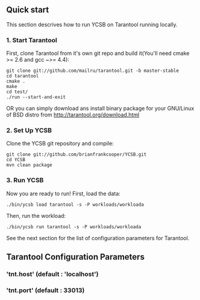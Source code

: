 ## Quick start

This section descrives how to run YCSB on Tarantool running locally.

### 1. Start Tarantool

First, clone Tarantool from it's own git repo and build it(You'll need cmake >= 2.6 and gcc ~>= 4.4):

	git clone git://github.com/mailru/tarantool.git -b master-stable
	cd tarantool
	cmake .
	make
	cd test/
	./run --start-and-exit

OR you can simply download ans install binary package for your GNU/Linux of BSD distro from http://tarantool.org/download.html

### 2. Set Up YCSB

Clone the YCSB git repository and compile:

    git clone git://github.com/brianfrankcooper/YCSB.git
    cd YCSB
    mvn clean package

### 3. Run YCSB
    
Now you are ready to run! First, load the data:

    ./bin/ycsb load tarantool -s -P workloads/workloada

Then, run the workload:

    ./bin/ycsb run tarantool -s -P workloads/workloada

See the next section for the list of configuration parameters for Tarantool.

## Tarantool Configuration Parameters

### 'tnt.host' (default : 'localhost')

### 'tnt.port' (default : 33013)
